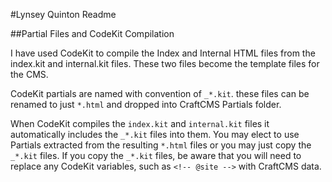 #Lynsey Quinton Readme

##Partial Files and CodeKit Compilation

I have used CodeKit to compile the Index and Internal HTML files from the index.kit and internal.kit files. These two files become the template files for the CMS.

CodeKit partials are named with convention of `_*.kit`. these files can be renamed to just `*.html` and dropped into CraftCMS Partials folder.

When CodeKit compiles the `index.kit` and `internal.kit` files it automatically includes the `_*.kit` files into them. You may elect to use Partials extracted from the resulting `*.html` files or you may just copy the `_*.kit` files. If you copy the `_*.kit` files, be aware that you will need to replace any CodeKit variables, such as `<!-- @site -->` with CraftCMS data.